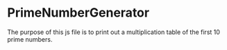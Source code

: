 # PrimeNumberGenerator
The purpose of this js file is to print out a multiplication table of the first 10 prime numbers.
